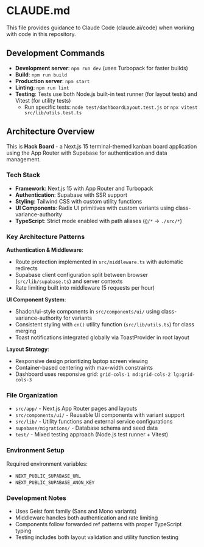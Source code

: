 # CLAUDE.md

This file provides guidance to Claude Code (claude.ai/code) when working with code in this repository.

## Development Commands

- **Development server**: `npm run dev` (uses Turbopack for faster builds)
- **Build**: `npm run build`
- **Production server**: `npm start`
- **Linting**: `npm run lint`
- **Testing**: Tests use both Node.js built-in test runner (for layout tests) and Vitest (for utility tests)
  - Run specific tests: `node test/dashboardLayout.test.js` or `npx vitest src/lib/utils.test.ts`

## Architecture Overview

This is **Hack Board** - a Next.js 15 terminal-themed kanban board application using the App Router with Supabase for authentication and data management.

### Tech Stack
- **Framework**: Next.js 15 with App Router and Turbopack
- **Authentication**: Supabase with SSR support
- **Styling**: Tailwind CSS with custom utility functions
- **UI Components**: Radix UI primitives with custom variants using class-variance-authority
- **TypeScript**: Strict mode enabled with path aliases (`@/*` → `./src/*`)

### Key Architecture Patterns

**Authentication & Middleware**:
- Route protection implemented in `src/middleware.ts` with automatic redirects
- Supabase client configuration split between browser (`src/lib/supabase.ts`) and server contexts
- Rate limiting built into middleware (5 requests per hour)

**UI Component System**:
- Shadcn/ui-style components in `src/components/ui/` using class-variance-authority for variants
- Consistent styling with `cn()` utility function (`src/lib/utils.ts`) for class merging
- Toast notifications integrated globally via ToastProvider in root layout

**Layout Strategy**:
- Responsive design prioritizing laptop screen viewing
- Container-based centering with max-width constraints
- Dashboard uses responsive grid: `grid-cols-1 md:grid-cols-2 lg:grid-cols-3`

### File Organization
- `src/app/` - Next.js App Router pages and layouts
- `src/components/ui/` - Reusable UI components with variant support
- `src/lib/` - Utility functions and external service configurations
- `supabase/migrations/` - Database schema and seed data
- `test/` - Mixed testing approach (Node.js test runner + Vitest)

### Environment Setup
Required environment variables:
- `NEXT_PUBLIC_SUPABASE_URL`
- `NEXT_PUBLIC_SUPABASE_ANON_KEY`

### Development Notes
- Uses Geist font family (Sans and Mono variants)
- Middleware handles both authentication and rate limiting
- Components follow forwarded ref patterns with proper TypeScript typing
- Testing includes both layout validation and utility function testing